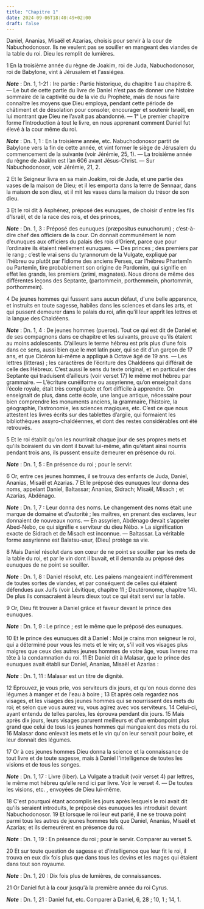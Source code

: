 ```yaml
---
title: "Chapitre 1"
date: 2024-09-06T18:40:49+02:00
draft: false
---
```



Daniel, Ananias, Misaël et Azarias, choisis pour servir à la cour de Nabuchodonosor.
Ils ne veulent pas se souiller en mangeant des viandes de la table du roi.
Dieu les remplit de lumières.


1 En la troisième année du règne de Joakim, roi de Juda, Nabuchodonosor, roi de Babylone, vint à Jérusalem et l'assiégea.

***Note*** :  Dn. 1, 1-21 : Ire partie : Partie historique, du chapitre 1 au chapitre 6. ― Le but de cette partie du livre de Daniel n’est pas de donner une histoire sommaire de la captivité ou de la vie du Prophète, mais de nous faire connaître les moyens que Dieu employa, pendant cette période de châtiment et de désolation pour consoler, encourager et soutenir Israël, en lui montrant que Dieu ne l’avait pas abandonné. ― 1° Le premier chapitre forme l’introduction à tout le livre, en nous apprenant comment Daniel fut élevé à la cour même du roi.

***Note*** :  Dn. 1, 1 : En la troisième année, etc. Nabuchodonosor partit de Babylone vers la fin de cette année, et vint former le siège de Jérusalem du commencement de la suivante (voir Jérémie, 25, 1). ― La troisième année du règne de Joakim est l’an 606 avant Jésus-Christ. ― Sur Nabuchodonosor, voir Jérémie, 21, 2.

2 Et le Seigneur livra en sa main Joakim, roi de Juda, et une partie des vases de la maison de Dieu; et il les emporta dans la terre de Sennaar, dans la maison de son dieu, et il mit les vases dans la maison du trésor de son dieu.


3 Et le roi dit à Asphénez, préposé des eunuques, de choisir d'entre les fils d'Israël, et de la race des rois, et des princes,

***Note*** :  Dn. 1, 3 : Préposé des eunuques (præpositus eunuchorum) ; c’est-à-dire chef des officiers de la cour. On donnait communément le nom d’eunuques aux officiers du palais des rois d’Orient, parce que pour l’ordinaire ils étaient réellement eunuques. ― Des princes ; des premiers par le rang ; c’est le vrai sens du tyrannorum de la Vulgate, expliqué par l’hébreu ou plutôt par l’idiome des anciens Perses, car l’hébreu Phartemîn ou Partemîn, tire probablement son origine de Pardomim, qui signifie en effet les grands, les premiers (primi, magnates). Nous dirons de même des différentes leçons des Septante, (partommein, porthemmein, phortommin, porthommein).

4 De jeunes hommes qui fussent sans aucun défaut, d'une belle apparence, et instruits en toute sagesse, habiles dans les sciences et dans les arts, et qui pussent demeurer dans le palais du roi, afin qu'il leur apprît les lettres et la langue des Chaldéens.

***Note*** :  Dn. 1, 4 : De jeunes hommes (pueros). Tout ce qui est dit de Daniel et de ses compagnons dans ce chapitre et les suivants, prouve qu’ils étaient au moins adolescents. D’ailleurs le terme hébreu est pris plus d’une fois dans ce sens, aussi bien que le mot latin puer, qui se dit d’un garçon de 17 ans, et que Cicéron lui-même a appliqué à Octave âgé de 19 ans. ― Les lettres (litteras) ; les caractères de l’écriture des Chaldéens qui différait de celle des Hébreux. C’est aussi le sens du texte original, et en particulier des Septante qui traduisent d’ailleurs (voir verset 17) le même mot hébreu par grammaire. ― L’écriture cunéiforme ou assyrienne, qu’on enseignait dans l’école royale, était très compliquée et fort difficile à apprendre. On enseignait de plus, dans cette école, une langue antique, nécessaire pour bien comprendre les monuments anciens, la grammaire, l’histoire, la géographie, l’astronomie, les sciences magiques, etc. C’est ce que nous attestent les livres écrits sur des tablettes d’argile, qui
formaient les bibliothèques assyro-chaldéennes, et dont des restes considérables ont été retrouvés.

5 Et le roi établit qu'on les nourrirait chaque jour de ses propres mets et qu'ils boiraient du vin dont il buvait lui-même, afin qu'étant ainsi nourris pendant trois ans, ils pussent ensuite demeurer en présence du roi.

***Note*** :  Dn. 1, 5 : En présence du roi ; pour le servir.

6 Or, entre ces jeunes hommes, il se trouva des enfants de Juda, Daniel, Ananias, Misaël et Azarias. 7 Et le préposé des eunuques leur donna des noms, appelant Daniel, Baltassar; Ananias, Sidrach; Misaël, Misach ; et Azarias, Abdénago.

***Note*** :  Dn. 1, 7 : Leur donna des noms. Le changement des noms était une marque de domaine et d’autorité ; les maîtres, en prenant des esclaves, leur donnaient de nouveaux noms. ― En assyrien, Abdénago devait s’appeler Abed-Nebo, ce qui signifie « serviteur du dieu Nébo. » La signification exacte de Sidrach et de Misach est inconnue. ― Baltassar. La véritable forme assyrienne est Balatsu-usur, (Dieu) protège sa vie.


8 Mais Daniel résolut dans son cœur de ne point se souiller par les mets de la table du roi, et par le vin dont il buvait, et il demanda au préposé des eunuques de ne point se souiller.

***Note*** :  Dn. 1, 8 : Daniel résolut, etc. Les païens mangeaient indifféremment de toutes sortes de viandes, et par conséquent de celles qui étaient défendues aux Juifs (voir Lévitique, chapitre 11 ; Deutéronome, chapitre 14). De plus ils consacraient à leurs dieux tout ce qui était servi sur la table.

9 Or, Dieu fit trouver à Daniel grâce et faveur devant le prince des eunuques.

***Note*** :  Dn. 1, 9 : Le prince ; est le même que le préposé des eunuques.

10 Et le prince des eunuques dit à Daniel : Moi je crains mon seigneur le roi, qui a déterminé pour vous les mets et le vin; or, s'il voit vos visages plus maigres que ceux des autres jeunes hommes de votre âge, vous livrerez ma tête à la condamnation du roi. 11 Et Daniel dit à Malasar, que le prince des eunuques avait établi sur Daniel, Ananias, Misaël et Azarias :

***Note*** :  Dn. 1, 11 : Malasar est un titre de dignité.

12 Eprouvez, je vous prie, vos serviteurs dix jours, et qu'on nous donne des légumes à manger et de l'eau à boire ; 13 Et après cela regardez nos visages, et les visages des jeunes hommes qui se nourrissent des mets du roi; et selon que vous aurez vu, vous agirez avec vos serviteurs. 14 Celui-ci, ayant entendu de telles paroles, les éprouva pendant dix jours. 15 Mais après dix jours, leurs visages parurent meilleurs et d'un embonpoint plus grand que celui de tous les jeunes hommes qui mangeaient des mets du roi. 16 Malasar donc enlevait les mets et le vin qu'on leur servait pour boire, et leur donnait des légumes.


17 Or à ces jeunes hommes Dieu donna la science et la connaissance de tout livre et de toute sagesse, mais à Daniel l'intelligence de toutes les visions et de tous les songes.

***Note*** :  Dn. 1, 17 : Livre (liber). La Vulgate a traduit (voir verset 4) par lettres, le même mot hébreu qu’elle rend ici par livre. Voir le verset 4. ― De toutes les visions, etc. , envoyées de Dieu lui-même.

18 C'est pourquoi étant accomplis les jours après lesquels le roi avait dit qu'ils seraient introduits, le préposé des eunuques les introduisit devant Nabuchodonosor. 19 Et lorsque le roi leur eut parlé, il ne se trouva point parmi tous les autres de jeunes hommes tels que Daniel, Ananias, Misaël et Azarias; et ils demeurèrent en présence du roi.

***Note*** :  Dn. 1, 19 : En présence du roi ; pour le servir. Comparer au verset 5.

20 Et sur toute question de sagesse et d'intelligence que leur fit le roi, il trouva en eux dix fois plus que dans tous les devins et les mages qui étaient dans tout son royaume.

***Note*** :  Dn. 1, 20 : Dix fois plus de lumières, de connaissances.


21 Or Daniel fut à la cour jusqu'à la première année du roi Cyrus.

***Note*** :  Dn. 1, 21 : Daniel fut, etc. Comparer à Daniel, 6, 28 ; 10, 1 ; 14, 1.

